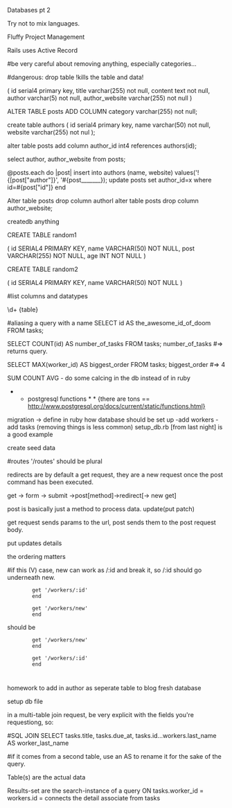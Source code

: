 Databases pt 2

Try not to mix languages.

Fluffy Project Management

Rails uses Active Record

#be very careful about removing anything, especially categories...

#dangerous: drop table !kills the table and data!

(
id serial4 primary key,
title varchar(255) not null,
content text not null,
author varchar(5) not null,
author_website varchar(255) not null
)

ALTER TABLE posts ADD COLUMN category varchar(255) not null;

create table authors
(
id serial4 primary key,
name varchar(50) not null,
website varchar(255) not nul
);

alter table posts add column author_id int4 references authors(id);

select author, author_website from posts;

@posts.each do |post|
insert into authors (name, website) values('!{[post["author"]}', '#{post_______});
update posts set author_id=x where id=#{post["id"]}
end

Alter table posts drop column authorl
alter table posts drop column author_website;


createdb anything

CREATE TABLE random1

(
id SERIAL4 PRIMARY KEY,
name VARCHAR(50) NOT NULL,
post VARCHAR(255) NOT NULL,
age INT NOT NULL
)

CREATE TABLE random2

(
id SERIAL4 PRIMARY KEY,
name VARCHAR(50) NOT NULL
)

#list columns and datatypes

\d+ {table}

#aliasing a query with a name
SELECT id AS the_awesome_id_of_doom FROM tasks;

SELECT COUNT(id) AS number_of_tasks FROM tasks;
number_of_tasks #=> returns query.

SELECT MAX(worker_id) AS biggest_order FROM tasks;
biggest_order #=> 4

SUM COUNT AVG - do some calcing in the db instead of in ruby
* * postgresql functions * * {there are tons == http://www.postgresql.org/docs/current/static/functions.html}

migration -> define in ruby how database should be set up
	-add workers
	-add tasks
	(removing things is less common)
	setup_db.rb [from last night] is a good example

create seed data

#routes '/routes' should be plural

redirects are by default a get request, they are a new request once the post command has been executed.

get -> form -> submit ->post[method]->redirect[-> new get]

post is basically just a method to process data.
update(put patch)

get request sends params to the url, post sends them to the post request body.

put updates details

the ordering matters

#if this (V) case, new can work as /:id and break it, so /:id should go underneath new.

			get '/workers/:id'
			end

			get '/workers/new'
			end

should be
 
			get '/workers/new'
			end

			get '/workers/:id'
			end
#

homework to add in author as seperate table to blog
fresh database

setup db file

in a multi-table join request, be very explicit with the fields you're requestiong, so:

#SQL JOIN
SELECT tasks.title, tasks.due_at, tasks.id...workers.last_name AS worker_last_name

#if it comes from a second table, use an AS to rename it for the sake of the query.

Table(s) are the actual data

Results-set are the search-instance of a query
 ON tasks.worker_id = workers.id = connects the detail associate from tasks







